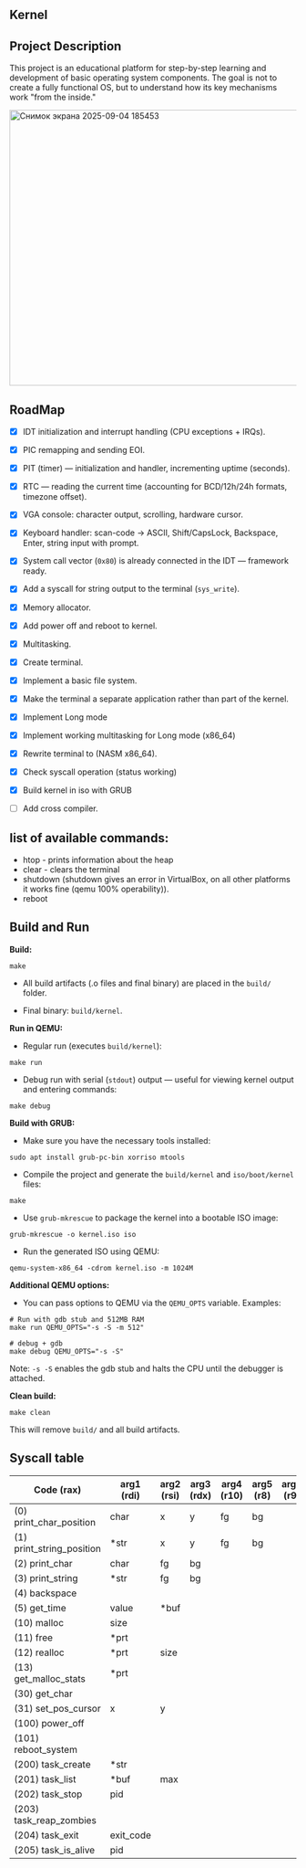 ## Kernel

## Project Description

This project is an educational platform for step-by-step learning and development of basic operating system components.
The goal is not to create a fully functional OS, but to understand how its key mechanisms work "from the inside."

<img width="733" height="483" alt="Снимок экрана 2025-09-04 185453" src="https://github.com/user-attachments/assets/882c9279-e629-450b-849a-38cdbd87977c" />

## RoadMap

* [x] IDT initialization and interrupt handling (CPU exceptions + IRQs).

* [x] PIC remapping and sending EOI.

* [x] PIT (timer) — initialization and handler, incrementing uptime (seconds).

* [x] RTC — reading the current time (accounting for BCD/12h/24h formats, timezone offset).

* [x] VGA console: character output, scrolling, hardware cursor.

* [x] Keyboard handler: scan-code → ASCII, Shift/CapsLock, Backspace, Enter, string input with prompt.

* [x] System call vector (`0x80`) is already connected in the IDT — framework ready.

* [x] Add a syscall for string output to the terminal (`sys_write`).

* [X] Memory allocator.

* [X] Add power off and reboot to kernel.

* [X] Multitasking.

* [X] Create terminal.

* [X] Implement a basic file system.

* [X] Make the terminal a separate application rather than part of the kernel.

* [X] Implement Long mode

* [X] Implement working multitasking for Long mode (x86_64)

* [x] Rewrite terminal to (NASM x86_64).

* [x] Check syscall operation (status working)

* [X] Build kernel in iso with GRUB

* [ ] Add cross compiler.

## Iist of available commands:
* htop - prints information about the heap
* clear - clears the terminal
* shutdown (shutdown gives an error in VirtualBox, on all other platforms it works fine (qemu 100% operability)).
* reboot

## Build and Run

__Build:__

```
make
```

* All build artifacts (.o files and final binary) are placed in the `build/` folder.

* Final binary: `build/kernel`.

__Run in QEMU:__

* Regular run (executes `build/kernel`):

```
make run
```

* Debug run with serial (`stdout`) output — useful for viewing kernel output and entering commands:

```
make debug
```

__Build with GRUB:__

* Make sure you have the necessary tools installed:
```
sudo apt install grub-pc-bin xorriso mtools
```
* Compile the project and generate the `build/kernel` and `iso/boot/kernel` files:

```
make
```
* Use `grub-mkrescue` to package the kernel into a bootable ISO image:
```
grub-mkrescue -o kernel.iso iso
```
* Run the generated ISO using QEMU:
```
qemu-system-x86_64 -cdrom kernel.iso -m 1024M
```

__Additional QEMU options:__
* You can pass options to QEMU via the `QEMU_OPTS` variable. Examples:

```
# Run with gdb stub and 512MB RAM
make run QEMU_OPTS="-s -S -m 512"

# debug + gdb
make debug QEMU_OPTS="-s -S"
```
Note: `-s -S` enables the gdb stub and halts the CPU until the debugger is attached.

__Clean build:__

```
make clean
```

This will remove `build/` and all build artifacts.

## Syscall table
| Code (rax)                    | arg1 (rdi) | arg2 (rsi) | arg3 (rdx) | arg4 (r10) | arg5 (r8) | arg6 (r9) |   return |
|-------------------------------|------------|------------|------------|------------|-----------|-----------|----------|
| (0) print_char_position       |    char    |      x     |     y      |     fg     |     bg    |           |     0    |
| (1) print_string_position     |    *str    |      x     |     y      |     fg     |     bg    |           |     0    |
| (2) print_char                |    char    |      fg    |     bg     |            |           |           |     0    |
| (3) print_string              |    *str    |      fg    |     bg     |            |           |           |     0    |
| (4) backspace                 |            |            |            |            |           |           |     0    |
| (5) get_time                  |   value    |    *buf    |            |            |           |           |   *prt   |
| (10) malloc                   |    size    |            |            |            |           |           |   *prt   |
| (11) free                     |    *prt    |            |            |            |           |           |     0    |
| (12) realloc                  |    *prt    |    size    |            |            |           |           |   *ptr   |
| (13) get_malloc_stats         |    *prt    |            |            |            |           |           |     0    |
| (30) get_char                 |            |            |            |            |           |           |   char   |
| (31) set_pos_cursor           |      x     |      y     |            |            |           |           |     0    |
| (100) power_off               |            |            |            |            |           |           |          |
| (101) reboot_system           |            |            |            |            |           |           |          |
| (200) task_create             |    *str    |            |            |            |           |           |   pid    |
| (201) task_list               |    *buf    |     max    |            |            |           |           | quantity |
| (202) task_stop               |     pid    |            |            |            |           |           |  status  |
| (203) task_reap_zombies       |            |            |            |            |           |           |     0    |
| (204) task_exit               |  exit_code |            |            |            |           |           |     0    |
| (205) task_is_alive           |     pid    |            |            |            |           |           |  status  |